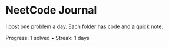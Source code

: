# NeetCode Journal

I post one problem a day. Each folder has code and a quick note.

<!-- PROGRESS_START -->
Progress: 1 solved • Streak: 1 days
<!-- PROGRESS_END -->
